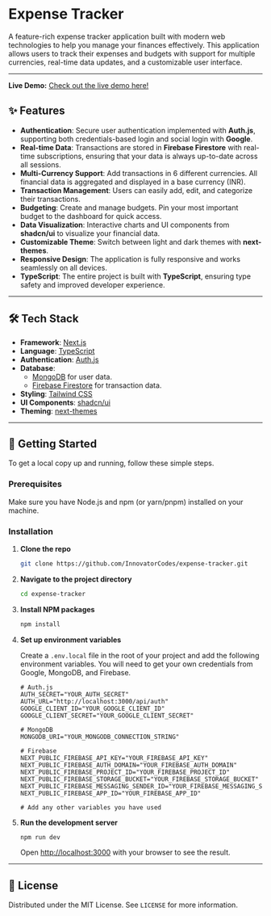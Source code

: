 # Expense Tracker

A feature-rich expense tracker application built with modern web technologies to help you manage your finances effectively. This application allows users to track their expenses and budgets with support for multiple currencies, real-time data updates, and a customizable user interface.

---
**Live Demo:** [Check out the live demo here!](spendsense-tracker.vercel.app)

## ✨ Features

- **Authentication**: Secure user authentication implemented with **Auth.js**, supporting both credentials-based login and social login with **Google**.
- **Real-time Data**: Transactions are stored in **Firebase Firestore** with real-time subscriptions, ensuring that your data is always up-to-date across all sessions.
- **Multi-Currency Support**: Add transactions in 6 different currencies. All financial data is aggregated and displayed in a base currency (INR).
- **Transaction Management**: Users can easily add, edit, and categorize their transactions.
- **Budgeting**: Create and manage budgets. Pin your most important budget to the dashboard for quick access.
- **Data Visualization**: Interactive charts and UI components from **shadcn/ui** to visualize your financial data.
- **Customizable Theme**: Switch between light and dark themes with **next-themes**.
- **Responsive Design**: The application is fully responsive and works seamlessly on all devices.
- **TypeScript**: The entire project is built with **TypeScript**, ensuring type safety and improved developer experience.

---

## 🛠️ Tech Stack

- **Framework**: [Next.js](https://nextjs.org/)
- **Language**: [TypeScript](https://www.typescriptlang.org/)
- **Authentication**: [Auth.js](https://authjs.dev/)
- **Database**:
  - [MongoDB](https://www.mongodb.com/) for user data.
  - [Firebase Firestore](https://firebase.google.com/docs/firestore) for transaction data.
- **Styling**: [Tailwind CSS](https://tailwindcss.com/)
- **UI Components**: [shadcn/ui](https://ui.shadcn.com/)
- **Theming**: [next-themes](https://github.com/pacocoursey/next-themes)

---

## 🚀 Getting Started

To get a local copy up and running, follow these simple steps.

### Prerequisites

Make sure you have Node.js and npm (or yarn/pnpm) installed on your machine.

### Installation

1.  **Clone the repo**
    ```sh
    git clone https://github.com/InnovatorCodes/expense-tracker.git
    ```
2.  **Navigate to the project directory**
    ```sh
    cd expense-tracker
    ```
3.  **Install NPM packages**
    ```sh
    npm install
    ```
4.  **Set up environment variables**

    Create a `.env.local` file in the root of your project and add the following environment variables. You will need to get your own credentials from Google, MongoDB, and Firebase.

    ```env
    # Auth.js
    AUTH_SECRET="YOUR_AUTH_SECRET"
    AUTH_URL="http://localhost:3000/api/auth"
    GOOGLE_CLIENT_ID="YOUR_GOOGLE_CLIENT_ID"
    GOOGLE_CLIENT_SECRET="YOUR_GOOGLE_CLIENT_SECRET"

    # MongoDB
    MONGODB_URI="YOUR_MONGODB_CONNECTION_STRING"

    # Firebase
    NEXT_PUBLIC_FIREBASE_API_KEY="YOUR_FIREBASE_API_KEY"
    NEXT_PUBLIC_FIREBASE_AUTH_DOMAIN="YOUR_FIREBASE_AUTH_DOMAIN"
    NEXT_PUBLIC_FIREBASE_PROJECT_ID="YOUR_FIREBASE_PROJECT_ID"
    NEXT_PUBLIC_FIREBASE_STORAGE_BUCKET="YOUR_FIREBASE_STORAGE_BUCKET"
    NEXT_PUBLIC_FIREBASE_MESSAGING_SENDER_ID="YOUR_FIREBASE_MESSAGING_SENDER_ID"
    NEXT_PUBLIC_FIREBASE_APP_ID="YOUR_FIREBASE_APP_ID"

    # Add any other variables you have used
    ```

5.  **Run the development server**

    ```sh
    npm run dev
    ```

    Open [http://localhost:3000](http://localhost:3000) with your browser to see the result.

---

## 📄 License

Distributed under the MIT License. See `LICENSE` for more information.
